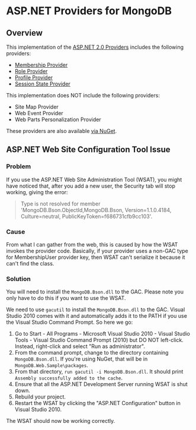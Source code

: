 ASP.NET Providers for MongoDB
=============================

## Overview

This implementation of the [ASP.NET 2.0 Providers](http://msdn.microsoft.com/en-us/library/aa478948.aspx) includes the following providers:

* [Membership Provider](http://msdn.microsoft.com/en-us/library/system.web.security.membershipprovider.aspx)
* [Role Provider](http://msdn.microsoft.com/en-us/library/system.web.security.roleprovider.aspx)
* [Profile Provider](http://msdn.microsoft.com/en-us/library/system.web.profile.profileprovider.aspx)
* [Session State Provider](http://msdn.microsoft.com/en-us/library/system.web.sessionstate.sessionstatestoreproviderbase.aspx)

This implementation does NOT include the following providers:

* Site Map Provider
* Web Event Provider
* Web Parts Personalization Provider

These providers are also available [via NuGet](http://nuget.org/List/Packages/DigitalLiberationFront.MongoDB.Web).

## ASP.NET Web Site Configuration Tool Issue

### Problem

If you use the ASP.NET Web Site Administration Tool (WSAT), you might have noticed that, after you add a new user, the Security tab will stop working, giving the error:

> Type is not resolved for member 'MongoDB.Bson.ObjectId,MongoDB.Bson, Version=1.1.0.4184, Culture=neutral, PublicKeyToken=f686731cfb9cc103'.

### Cause

From what I can gather from the web, this is caused by how the WSAT invokes the provider code. Basically, if your provider uses a non-GAC type for MembershipUser provider key, then WSAT can't serialize it because it can't find the class.

### Solution

You will need to install the `MongoDB.Bson.dll` to the GAC. Please note you only have to do this if you want to use the WSAT.

We need to use `gacutil` to install the `MongoDB.Bson.dll` to the GAC. Visual Studio 2010 comes with it and automatically adds it to the PATH if you use the Visual Studio Command Prompt. So here we go:

1. Go to Start - All Programs - Microsoft Visual Studio 2010 - Visual Studio Tools - Visual Studio Command Prompt (2010) but DO NOT left-click. Instead, right-click and select "Run as administrator".
2. From the command prompt, change to the directory containing `MongoDB.Bson.dll`. If you're using NuGet, that will be in `MongoDB.Web.Sample\packages`.
3. From that directory, `run gacutil -i MongoDB.Bson.dll`. It should print `Assembly successfully added to the cache`.
4. Ensure that all the ASP.NET Development Server running WSAT is shut down.
5. Rebuild your project.
6. Restart the WSAT by clicking the "ASP.NET Configuration" button in Visual Studio 2010.

The WSAT should now be working correctly.

